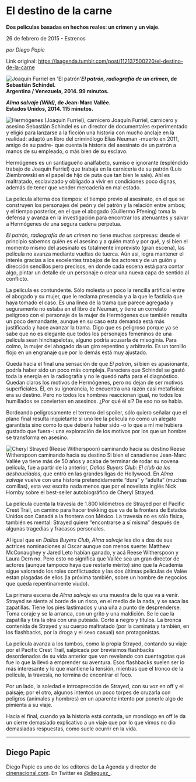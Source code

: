# El destino de la carne

**Dos películas basadas en hechos reales: un crimen y un viaje.**

26 de febrero de 2015 - Estrenos

_por Diego Papic_

Link original: https://laagenda.tumblr.com/post/112137500220/el-destino-de-la-carne

![Joaquín Furriel en 'El patrón'](https://64.media.tumblr.com/900376c79e51ecaa04e09cb83aeff2c6/tumblr_inline_pjzrpk0LJk1t6q87u_500.jpg)***El patrón, radiografía de un crimen*, de Sebastián Schindel.  
 Argentina / Venezuela, 2014. 99 minutos.**

***Alma salvaje (Wild)*, de Jean-Marc Vallée.  
 Estados Unidos, 2014. 115 minutos.**

![Hermógenes (Joaquín Furriel), carnicero](https://64.media.tumblr.com/900376c79e51ecaa04e09cb83aeff2c6/tumblr_inline_pjzrpk0LJk1t6q87u_400.jpg) Joaquín Furriel, carnicero y asesino Sebastián Schindel es un director de documentales experimentado y eligió para lanzarse a la ficción una historia con mucho anclaje en la realidad: adaptó un libro del criminólogo Elías Neuman -muerto en 2011, amigo de su padre- que cuenta la historia del asesinato de un patrón a manos de su empleado, o más bien de su esclavo.

Hermógenes es un santiagueño analfabeto, sumiso e ignorante (espléndido trabajo de Joaquín Furriel) que trabaja en la carnicería de su patrón (Luis Ziembrowski en el papel de hijo de puta que tan bien le sale). Ahí es maltratado, esclavizado y obligado a vivir en condiciones poco dignas, además de tener que vender mercadería en mal estado.

La película alterna dos tiempos: el tiempo previo al asesinato, en el que se construyen los personajes del peón y del patrón y la relación entre ambos; y el tiempo posterior, en el que el abogado (Guillermo Pfening) toma la defensa y avanza en la investigación para encontrar los atenuantes y salvar a Hermógenes de una segura cadena perpetua.

*El patrón, radiografía de un crimen* no tiene muchas sorpresas: desde el principio sabemos quién es el asesino y a quién mató y por qué, y si bien el momento mismo del asesinato es totalmente imprevisto (gran escena), las película no avanza mediante vueltas de tuerca. Aún así, logra mantener el interés gracias a los excelentes trabajos de los actores y de un guión y dirección sencillos pero precisos, en donde cada escena está para contar algo, pintar un detalle de un personaje o crear una nueva capa de sentido al conflicto.

La película es contundente. Sólo molesta un poco la rencilla artificial entre el abogado y su mujer, que le reclama presencia y a la que le fastidia que haya tomado el caso. Es una línea de la trama que parece agregada y seguramente no estaba en el libro de Neuman, y tiene un correlato peligroso con el personaje de la mujer de Hermógenes que también resulta un poco demandante, aunque en su caso esta demanda está más justificada y hace avanzar la trama. Digo que es peligroso porque ya se sabe que no es elegante que todos los personajes femeninos de una película sean hinchapelotas, alguno podría acusarla de misoginia. Para colmo, la mujer del abogado da un giro repentino y arbitrario. Es un tornillo flojo en un engranaje que por lo demás está muy ajustado.

Queda hacia el final una sensación de que *El patrón*, si bien es apasionante, podría haber sido un poco más compleja. Pareciera que Schindel se gastó toda la energía en la radiografía y no le quedó nafta para el diagnóstico. Quedan claros los motivos de Hermógenes, pero no dejan de ser motivos superficiales. Él, en su ignorancia, le encuentra una razón casi metafísica: era su destino. Pero no todos los hombres reaccionan igual, no todos los humillados se convierten en asesinos. ¿Por qué él sí? De eso no se habla.

Bordeando peligrosamente el terreno del spoiler, sólo quiero señalar que el plano final resulta inquietante si uno lee la película no como un alegato garantista sino como lo que debería haber sido -o lo que a mí me hubiera gustado que fuera-: una exploración de los motivos por los que un hombre se transforma en asesino.

![Cheryl Strayed (Reese Witherspoon) caminando hacia su destino](https://64.media.tumblr.com/981529458461faed2f8efd6ebd371078/tumblr_inline_pjzrplmkf51t6q87u_400.jpg) Reese Witherspoon caminando hacia su destino Si bien el canadiense Jean-Marc Vallée ya tiene más de 50 años y acaba de terminar de rodar su novena película, fue a partir de la anterior, *Dallas Buyers Club: El club de los deshauciados*, que entró en las grandes ligas de Hollywood. En *Alma salvaje* vuelve con una historia pretendidamente “dura” y “adulta” (muchas comillas), esta vez escrita nada menos que por el novelista inglés Nick Hornby sobre el best-seller autobiográfico de Cheryl Strayed.

La película cuenta la travesía de 1.800 kilómetros de Strayed por el Pacific Crest Trail, un camino para hacer trekking que va de la frontera de Estados Unidos con Canadá a la frontera con México. La travesía no es sólo física, también es mental: Strayed quiere “encontrarse a sí misma” después de algunas tragedias y fracasos personales.

Al igual que en *Dallas Buyers Club*, *Alma salvaje* les dio a dos de sus actrices nominaciones al Oscar aunque con menos suerte: Matthew McConaughey y Jared Leto habían ganado, y acá Reese Witherspoon y Laura Dern no. Pero esto no significa que Vallée sea un gran director de actores (aunque tampoco haya que restarle mérito) sino que la Academia sigue valorando los roles conflictuados y las dos últimas películas de Valée estan plagadas de ellos (la próxima también, sobre un hombre de negocios que queda repentinamente viudo).

La primera escena de *Alma salvaje* es una muestra de lo que va a venir. Strayed se sienta al borde de un risco, en el medio de la nada, y se saca las zapatillas. Tiene los pies lastimados y una uña a punto de desprenderse. Toma coraje y se la arranca, con un grito y una maldición. Se le cae la zapatilla y tira la otra con una puteada. Corte a negro y títulos. La bronca contenida de Strayed y su cuerpo maltratado (por la caminata y también, en los flashbacks, por la droga y el sexo casual) son protagonistas.

La película avanza a los tumbos, como la propia Strayed, contando su viaje por el Pacific Crest Trail, salpicada por brevísimos flashbacks desordenados de su vida anterior que van revelando con cuentagotas qué fue lo que la llevó a emprender su aventura. Esos flashbacks suelen ser lo más interesante y lo que mantiene la tensión, mientras que el tronco de la película, la travesía, no termina de encontrar el foco.

Por un lado, la soledad e introsprección de Strayed, con su voz en off y el paisaje; por el otro, algunos intentos un poco torpes de cruzarla con peligros (animales y hombres) en un aparente intento por ponerle algo de pimienta a su viaje.

Hacia el final, cuando ya la historia está contada, un monólogo en off le da un cierre demasiado explicativo a un viaje que por lo que vimos no dio demasiadas respuestas, como suele ocurrir en la vida. 



---

 Diego Papic
------------

Diego Papic es uno de los editores de La Agenda y director de [cinenacional.com](http://www.cinenacional.com). En Twitter es [@dieguez\_](http://www.twitter.com/dieguez_).

